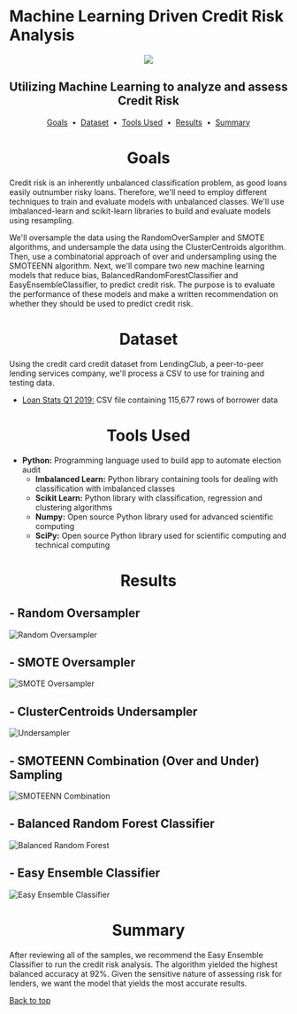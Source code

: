 # Machine Learning Driven Credit Risk Analysis

<div align="center">
    <img src=images/mlrisk.jpg>
</div>

## <div align="center">Utilizing Machine Learning to analyze and assess Credit Risk</div>

<p align="center">
<a href="#goals">Goals</a> &nbsp;&bull;&nbsp;
<a href="#dataset">Dataset</a> &nbsp;&bull;&nbsp;
<a href="#tools-used">Tools Used</a> &nbsp;&bull;&nbsp;
<a href="#results">Results</a> &nbsp;&bull;&nbsp;
<a href="#summary">Summary</a>
</p>

# <div align="center">Goals</div>

Credit risk is an inherently unbalanced classification problem, as good loans easily outnumber risky loans. Therefore, we'll need to employ different techniques to train and evaluate models with unbalanced classes. We'll use imbalanced-learn and scikit-learn libraries to build and evaluate models using resampling.

 We'll oversample the data using the RandomOverSampler and SMOTE algorithms, and undersample the data using the ClusterCentroids algorithm. Then, use a combinatorial approach of over and undersampling using the SMOTEENN algorithm. Next, we'll compare two new machine learning models that reduce bias, BalancedRandomForestClassifier and EasyEnsembleClassifier, to predict credit risk. The purpose is to evaluate the performance of these models and make a written recommendation on whether they should be used to predict credit risk.

# <div align="center">Dataset</div>

Using the credit card credit dataset from LendingClub, a peer-to-peer lending services company, we'll process a CSV to use for training and testing data.

- [Loan Stats Q1 2019:](data/LoanStats_2019Q1.csv) CSV file containing 115,677 rows of borrower data

# <div align="center">Tools Used</div>
- **Python:** Programming language used to build app to automate election audit
    - **Imbalanced Learn:** Python library containing tools for dealing with classification with imbalanced classes
    - **Scikit Learn:** Python library with classification, regression and clustering algorithms
    - **Numpy:** Open source Python library used for advanced scientific computing
    - **SciPy:** Open source Python library used for scientific computing and technical computing    

# <div align="center">Results</div>

## - Random Oversampler

![Random Oversampler](images/1_Random_Oversampling.png)

## - SMOTE Oversampler

![SMOTE Oversampler](images/2-SMOTE_Oversampling.png)

## - ClusterCentroids Undersampler

![Undersampler](images/3-Undersampling.png)

## - SMOTEENN Combination (Over and Under) Sampling

![SMOTEENN Combination](images/4-SMOTEEN_Over-Under-Sampling.png)

## - Balanced Random Forest Classifier

![Balanced Random Forest](images/5-BalancedRandomForest.png)

## - Easy Ensemble Classifier

![Easy Ensemble Classifier](images/6-EasyEnsembleClassifier.png)

# <div align="center">Summary</div>

After reviewing all of the samples, we recommend the Easy Ensemble Classifier to run the credit risk analysis. The algorithm yielded the highest balanced accuracy at 92%. Given the sensitive nature of assessing risk for lenders, we want the model that yields the most accurate results. 

[Back to top](#machine-learning-driven-credit-risk-analysis)
